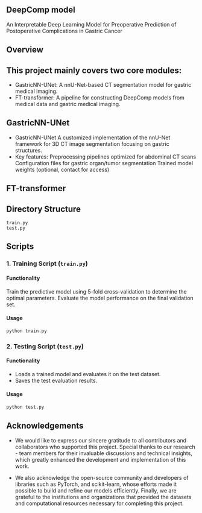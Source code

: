 ## DeepComp model
An Interpretable Deep Learning Model for Preoperative Prediction of Postoperative Complications in Gastric Cancer 
## Overview
## This project mainly covers two core modules:
- GastricNN-UNet: A nnU-Net-based CT segmentation model for gastric medical imaging.
- FT-transformer: A pipeline for constructing DeepComp models from medical data and gastric medical imaging.
## GastricNN-UNet
- GastricNN-UNet A customized implementation of the nnU-Net framework for 3D CT image segmentation focusing on gastric structures. 
- Key features:
Preprocessing pipelines optimized for abdominal CT scans
Configuration files for gastric organ/tumor segmentation
Trained model weights (optional, contact for access)
## FT-transformer
## Directory Structure
```plaintext
train.py
test.py
```
## Scripts

### 1. Training Script (`train.py`)
#### Functionality
Train the predictive model using 5-fold cross-validation to determine the optimal parameters.
Evaluate the model performance on the final validation set.
#### Usage
```bash
python train.py
```
### 2. Testing Script (`test.py`)
#### Functionality
- Loads a trained model and evaluates it on the test dataset.
- Saves the test evaluation results.

#### Usage
```bash
python test.py
```
## Acknowledgements
 - We would like to express our sincere gratitude to all contributors and collaborators who supported this project. Special thanks to our research  - team members for their invaluable discussions and technical insights, which greatly enhanced the development and implementation of this work.

 - We also acknowledge the open-source community and developers of libraries such as PyTorch, and scikit-learn, whose efforts made it possible to build and refine our models efficiently. Finally, we are grateful to the institutions and organizations that provided the datasets and computational resources necessary for completing this project.

